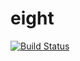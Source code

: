 eight
=====

[![Build
Status](https://drone.io/github.com/dickeyxxx/eight/status.png)](https://drone.io/github.com/dickeyxxx/eight/latest)
